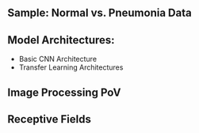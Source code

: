 ## **Sample: Normal vs. Pneumonia Data**

## **Model Architectures:**
  - Basic CNN Architecture
  - Transfer Learning Architectures

## **Image Processing PoV**

## **Receptive Fields**

